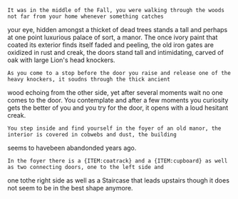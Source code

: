 	It was in the middle of the Fall, you were walking through the woods not far from your home whenever something catches
your eye, hidden amongst a thicket of dead trees stands a tall and perhaps at one point luxurious palace of sort, a manor. The once ivory paint that coated its exterior finds itself faded and peeling, the old iron gates are oxidized in rust and creak, the doors stand tall and intimidating, carved of oak with large Lion's head knockers.

	As you come to a stop before the door you raise and release one of the heavy knockers, it soudns through the thick ancient
wood echoing from the other side, yet after several moments wait no one comes to the door. You contemplate and after a few moments you curiosity gets the better of you and you try for the door, it opens with a loud hesitant creak.

	You step inside and find yourself in the foyer of an old manor, the interior is covered in cobwebs and dust, the building
seems to havebeen abandonded years ago.

	In the foyer there is a {ITEM:coatrack} and a {ITEM:cupboard} as well as two connecting doors, one to the left side and
one tothe right side as well as a Staircase that leads upstairs though it does not seem to be in the best shape anymore.
